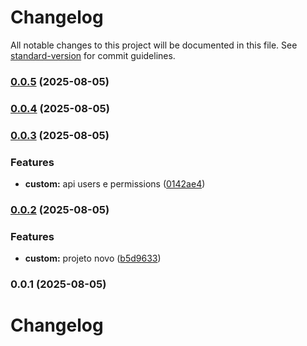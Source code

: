 # Changelog

All notable changes to this project will be documented in this file. See [standard-version](https://github.com/conventional-changelog/standard-version) for commit guidelines.

### [0.0.5](https://github.com/paulorogeriopb/laravel12-base-acl-api/compare/v0.0.4...v0.0.5) (2025-08-05)

### [0.0.4](https://github.com/paulorogeriopb/laravel12-base-acl-api/compare/v0.0.3...v0.0.4) (2025-08-05)

### [0.0.3](https://github.com/paulorogeriopb/laravel12-base-acl-api/compare/v0.0.2...v0.0.3) (2025-08-05)


### Features

* **custom:** api users e permissions ([0142ae4](https://github.com/paulorogeriopb/laravel12-base-acl-api/commit/0142ae41d5972df5059d06bc59f0f9e9fd8b7b8b))

### [0.0.2](https://github.com/paulorogeriopb/laravel12-base-acl-api/compare/v0.0.1...v0.0.2) (2025-08-05)


### Features

* **custom:** projeto novo ([b5d9633](https://github.com/paulorogeriopb/laravel12-base-acl-api/commit/b5d9633fdefa7493f464f243108b82daa8ea70d5))

### 0.0.1 (2025-08-05)

# Changelog
